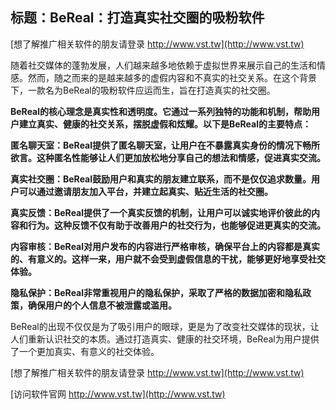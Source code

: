 ## **标题：BeReal：打造真实社交圈的吸粉软件**

[想了解推广相关软件的朋友请登录 http://www.vst.tw](http://www.vst.tw)

随着社交媒体的蓬勃发展，人们越来越多地依赖于虚拟世界来展示自己的生活和情感。然而，随之而来的是越来越多的虚假内容和不真实的社交关系。在这个背景下，一款名为BeReal的吸粉软件应运而生，旨在打造真实的社交圈。

**BeReal的核心理念是真实性和透明度。它通过一系列独特的功能和机制，帮助用户建立真实、健康的社交关系，摆脱虚假和炫耀。以下是BeReal的主要特点：**

**匿名聊天室：BeReal提供了匿名聊天室，让用户在不暴露真实身份的情况下畅所欲言。这种匿名性能够让人们更加放松地分享自己的想法和情感，促进真实交流。**

**真实社交圈：BeReal鼓励用户和真实的朋友建立联系，而不是仅仅追求数量。用户可以通过邀请朋友加入平台，并建立起真实、贴近生活的社交圈。**

**真实反馈：BeReal提供了一个真实反馈的机制，让用户可以诚实地评价彼此的内容和行为。这种反馈不仅有助于改善用户的社交行为，也能够促进更真实的交流。**

**内容审核：BeReal对用户发布的内容进行严格审核，确保平台上的内容都是真实的、有意义的。这样一来，用户就不会受到虚假信息的干扰，能够更好地享受社交体验。**

**隐私保护：BeReal非常重视用户的隐私保护，采取了严格的数据加密和隐私政策，确保用户的个人信息不被泄露或滥用。**

BeReal的出现不仅仅是为了吸引用户的眼球，更是为了改变社交媒体的现状，让人们重新认识社交的本质。通过打造真实、健康的社交环境，BeReal为用户提供了一个更加真实、有意义的社交体验。

[想了解推广相关软件的朋友请登录 http://www.vst.tw](http://www.vst.tw)


[访问软件官网 http://www.vst.tw](http://www.vst.tw)
